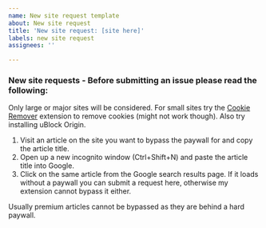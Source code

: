 ```yaml
---
name: New site request template
about: New site request
title: 'New site request: [site here]'
labels: new site request
assignees: ''

---
```


### New site requests - Before submitting an issue please read the following:

Only large or major sites will be considered. For small sites try the [Cookie Remover](https://chrome.google.com/webstore/detail/cookie-remover/kcgpggonjhmeaejebeoeomdlohicfhce) extension to remove cookies (might not work though). Also try installing uBlock Origin.

1. Visit an article on the site you want to bypass the paywall for and copy the article title.
2. Open up a new incognito window (Ctrl+Shift+N) and paste the article title into Google.
3. Click on the same article from the Google search results page. If it loads without a paywall you can submit a request here, otherwise my extension cannot bypass it either.

Usually premium articles cannot be bypassed as they are behind a hard paywall.
